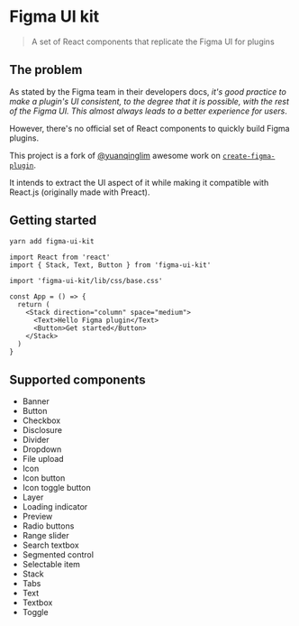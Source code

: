 # Figma UI kit

> A set of React components that replicate the Figma UI for plugins

## The problem

As stated by the Figma team in their developers docs, *it's good practice to make a plugin's UI consistent, to the degree that it is possible, with the rest of the Figma UI. This almost always leads to a better experience for users*.

However, there's no official set of React components to quickly build Figma plugins.

This project is a fork of [@yuanqinglim](https://twitter.com/yuanqinglim) awesome work on [`create-figma-plugin`](https://github.com/yuanqing/create-figma-plugin).

It intends to extract the UI aspect of it while making it compatible with React.js (originally made with Preact).

## Getting started

```sh
yarn add figma-ui-kit
```

```tsx
import React from 'react'
import { Stack, Text, Button } from 'figma-ui-kit'

import 'figma-ui-kit/lib/css/base.css'

const App = () => {
  return (
    <Stack direction="column" space="medium">
      <Text>Hello Figma plugin</Text>
      <Button>Get started</Button>
    </Stack>
  )
}

```

## Supported components

- Banner
- Button
- Checkbox
- Disclosure
- Divider
- Dropdown
- File upload
- Icon
- Icon button
- Icon toggle button
- Layer
- Loading indicator
- Preview
- Radio buttons
- Range slider
- Search textbox
- Segmented control
- Selectable item
- Stack
- Tabs
- Text
- Textbox
- Toggle
